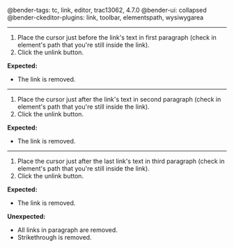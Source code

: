 @bender-tags: tc, link, editor, trac13062, 4.7.0
@bender-ui: collapsed
@bender-ckeditor-plugins: link, toolbar, elementspath, wysiwygarea

----

1. Place the cursor just before the link's text in first paragraph (check in element's path that you're still inside the link).
2. Click the unlink button.

**Expected:**
* The link is removed.

---

1. Place the cursor just after the link's text in second paragraph (check in element's path that you're still inside the link).
2. Click the unlink button.

**Expected:**
* The link is removed.

---

1. Place the cursor just after the last link's text in third paragraph (check in element's path that you're still inside the link).
2. Click the unlink button.

**Expected:**
* The link is removed.

**Unexpected:**
* All links in paragraph are removed.
* Strikethrough is removed.
